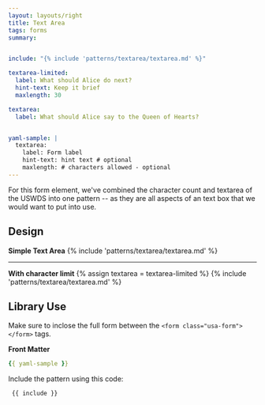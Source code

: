 ```yaml
---
layout: layouts/right
title: Text Area
tags: forms
summary:


include: "{% include 'patterns/textarea/textarea.md' %}"

textarea-limited:
  label: What should Alice do next?
  hint-text: Keep it brief
  maxlength: 30

textarea:
  label: What should Alice say to the Queen of Hearts?


yaml-sample: |
  textarea:
    label: Form label
    hint-text: hint text # optional
    maxlength: # characters allowed - optional
---
```


For this form element, we've combined the character count and textarea of the USWDS into one pattern -- as they are all aspects of an text box that we would want to put into use.

## Design
**Simple Text Area**
{% include 'patterns/textarea/textarea.md' %}

---

**With character limit**
{% assign textarea = textarea-limited %}
{% include 'patterns/textarea/textarea.md' %}

## Library Use
Make sure to inclose the full form between the `<form class="usa-form"> </form>` tags.


**Front Matter**
``` yml
{{ yaml-sample }}
```


Include the pattern using this code:

``` markdown
 {{ include }}
```
